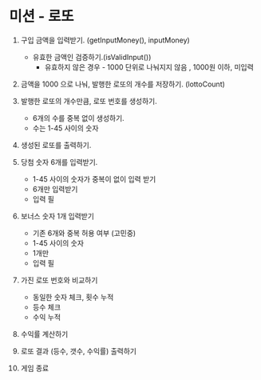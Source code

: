 # 미션 - 로또

1. 구입 금액을 입력받기. (getInputMoney(), inputMoney)

   - 유효한 금액인 검증하기.(isValidInput())
     - 유효하지 않은 경우 - 1000 단위로 나눠지지 않음 , 1000원 이하, 미입력

2. 금액을 1000 으로 나눠, 발행한 로또의 개수를 저장하기. (lottoCount)

3. 발행한 로또의 개수만큼, 로또 번호를 생성하기.

   - 6개의 수를 중복 없이 생성하기.
   - 수는 1-45 사이의 숫자

4. 생성된 로또를 출력하기.

5. 당첨 숫자 6개를 입력받기.

   - 1-45 사이의 숫자가 중복이 없이 입력 받기
   - 6개만 입력받기
   - 입력 필

6. 보너스 숫자 1개 입력받기

   - 기존 6개와 중복 허용 여부 (고민중)
   - 1-45 사이의 숫자
   - 1개만
   - 입력 필

7. 가진 로또 번호와 비교하기

   - 동일한 숫자 체크, 횟수 누적
   - 등수 체크
   - 수익 누적

8. 수익률 계산하기

9. 로또 결과 (등수, 갯수, 수익률) 출력하기

10. 게임 종료
